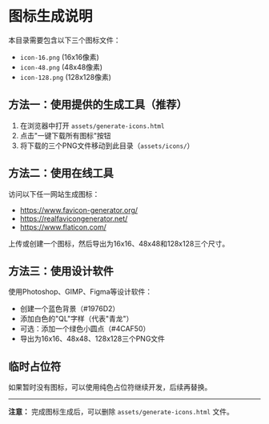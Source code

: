 # 图标生成说明

本目录需要包含以下三个图标文件：
- `icon-16.png` (16x16像素)
- `icon-48.png` (48x48像素)
- `icon-128.png` (128x128像素)

## 方法一：使用提供的生成工具（推荐）

1. 在浏览器中打开 `assets/generate-icons.html`
2. 点击"一键下载所有图标"按钮
3. 将下载的三个PNG文件移动到此目录（`assets/icons/`）

## 方法二：使用在线工具

访问以下任一网站生成图标：
- https://www.favicon-generator.org/
- https://realfavicongenerator.net/
- https://www.flaticon.com/

上传或创建一个图标，然后导出为16x16、48x48和128x128三个尺寸。

## 方法三：使用设计软件

使用Photoshop、GIMP、Figma等设计软件：
- 创建一个蓝色背景（#1976D2）
- 添加白色的"QL"字样（代表"青龙"）
- 可选：添加一个绿色小圆点（#4CAF50）
- 导出为16x16、48x48、128x128三个PNG文件

## 临时占位符

如果暂时没有图标，可以使用纯色占位符继续开发，后续再替换。

---

**注意：** 完成图标生成后，可以删除 `assets/generate-icons.html` 文件。

